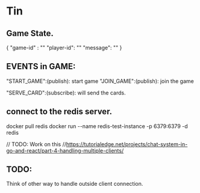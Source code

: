 # Tin



## Game State.

{
    "game-id" : ""
    "player-id": ""
    "message": "" 
}

## EVENTS in GAME:


"START_GAME":(publish): start game
"JOIN_GAME":(publish): join the game

"SERVE_CARD":(subscribe): will send the cards.



## connect to the redis server.

docker pull redis
docker run --name redis-test-instance -p 6379:6379 -d redis


// TODO: Work on this
//https://tutorialedge.net/projects/chat-system-in-go-and-react/part-4-handling-multiple-clients/



## TODO:
Think of other way to handle outside client connection.